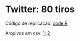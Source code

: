 # Twitter: 80 tiros

Código de replicação: [code.R](./code.R)

Arquivos em csv: [1](./usuarios.csv); [2](./tweets.csv)
